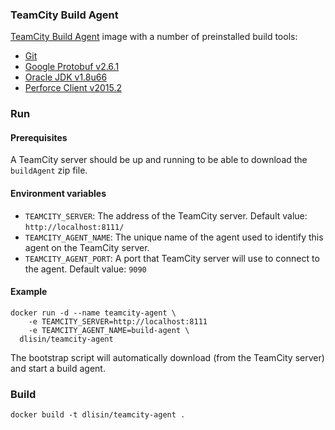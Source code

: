 ### TeamCity Build Agent
[TeamCity Build Agent](https://www.jetbrains.com/teamcity/) image with a number of preinstalled build tools:
 - [Git](https://git-scm.com/)
 - [Google Protobuf v2.6.1](https://developers.google.com/protocol-buffers/)
 - [Oracle JDK v1.8u66](http://www.oracle.com/technetwork/java/)
 - [Perforce Client v2015.2](https://www.perforce.com/)

### Run

#### Prerequisites
A TeamCity server should be up and running to be able to download the `buildAgent` zip file.

#### Environment variables
 - `TEAMCITY_SERVER`: The address of the TeamCity server. Default value: `http://localhost:8111/`
 - `TEAMCITY_AGENT_NAME`: The unique name of the agent used to identify this agent on the TeamCity server.
 - `TEAMCITY_AGENT_PORT`: A port that TeamCity server will use to connect to the agent. Default value: `9090`

#### Example 
```
docker run -d --name teamcity-agent \
    -e TEAMCITY_SERVER=http://localhost:8111 
    -e TEAMCITY_AGENT_NAME=build-agent \
  dlisin/teamcity-agent
```
The bootstrap script will automatically download (from the TeamCity server) and start a build agent.

### Build
```
docker build -t dlisin/teamcity-agent .
```

